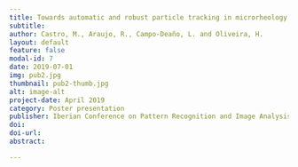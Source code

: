 ```yaml
---
title: Towards automatic and robust particle tracking in microrheology studies
subtitle:
author: Castro, M., Araujo, R., Campo-Deaño, L. and Oliveira, H.
layout: default
feature: false
modal-id: 7
date: 2019-07-01
img: pub2.jpg
thumbnail: pub2-thumb.jpg
alt: image-alt
project-date: April 2019
category: Poster presentation
publisher: Iberian Conference on Pattern Recognition and Image Analysis (IbPRIA2019)
doi:
doi-url:
abstract:

---
```


